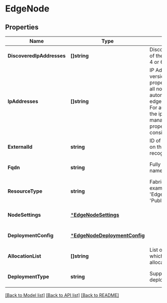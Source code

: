 # EdgeNode

## Properties
Name | Type | Description | Notes
------------ | ------------- | ------------- | -------------
**DiscoveredIpAddresses** | **[]string** | Discovered IP Addresses of the fabric node, version 4 or 6 | [optional] [default to null]
**IpAddresses** | **[]string** | IP Addresses of the Node, version 4 or 6. This property is mandatory for all nodes except for automatic deployment of edge virtual machine node. For automatic deployment, the ip address from management_port_subnets property will be considered.  | [optional] [default to null]
**ExternalId** | **string** | ID of the Node maintained on the Node and used to recognize the Node | [optional] [default to null]
**Fqdn** | **string** | Fully qualified domain name of the fabric node | [optional] [default to null]
**ResourceType** | **string** | Fabric node type, for example &#x27;HostNode&#x27;, &#x27;EdgeNode&#x27; or &#x27;PublicCloudGatewayNode&#x27; | [default to null]
**NodeSettings** | [***EdgeNodeSettings**](EdgeNodeSettings.md) |  | [optional] [default to null]
**DeploymentConfig** | [***EdgeNodeDeploymentConfig**](EdgeNodeDeploymentConfig.md) |  | [optional] [default to null]
**AllocationList** | **[]string** | List of logical router ids to which this edge node is allocated. | [optional] [default to null]
**DeploymentType** | **string** | Supported edge deployment type. | [optional] [default to null]

[[Back to Model list]](../README.md#documentation-for-models) [[Back to API list]](../README.md#documentation-for-api-endpoints) [[Back to README]](../README.md)

